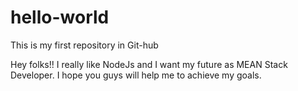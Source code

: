 # hello-world
This is my first repository in Git-hub

Hey folks!!
I really like NodeJs and I want my future as MEAN Stack Developer.
I hope you guys will help me to achieve my goals.

